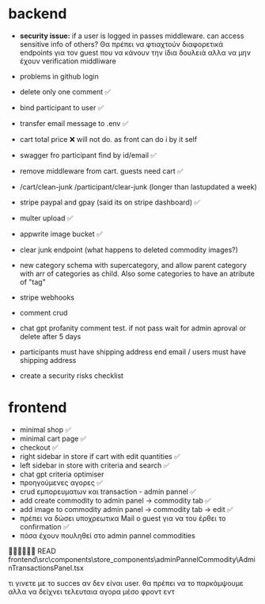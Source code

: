 # backend
- **security issue:** if a user is logged in passes middleware. can access sensitive info of others? Θα πρέπει να φτιαχτούν διαφορετικά endpoints για τον guest που να κάνουν την ίδια δουλειά αλλα να μην έχουν verification middliware
- problems in github login
- delete only one comment ✅
- bind participant to user ✅
- transfer email message to .env ✅
- cart total price ❌ will not do. as front can do i by it self
- swagger fro participant find by id/email ✅
- remove middleware from cart. guests need cart ✅
- /cart/clean-junk /participant/clear-junk (longer than lastupdated a week)
- stripe paypal and gpay (said its on stripe dashboard) ✅
- multer upload ✅
- appwrite image bucket ✅
- clear junk endpoint (what happens to deleted commodity images?)
- new category schema with supercategory, and allow parent category with arr of categories as child. Also some categories to have an atribute of "tag"
- stripe webhooks
- comment crud
- chat gpt profanity comment test. if not pass wait for admin aproval or delete after 5 days
- participants must have shipping address end email / users must have shipping address

- create a security risks checklist

# frontend
- minimal shop ✅
- minimal cart page ✅ 
- checkout ✅
- right sidebar in store if cart with edit quantities ✅
- left sidebar in store with criteria and search ✅
- chat gpt criteria optimiser
- προηγούμενες αγορες ✅
- crud εμπορευματων και transaction - admin pannel ✅
- add create commodity to admin panel → commodity tab ✅
- add image to commodity admin panel → commodity tab → edit ✅
- πρέπει να δώσει υποχρεωτικα Mail ο guest για να του έρθει το confirmation ✅
- πόσα έχουν πουληθεί στο admin pannel commodities

🛐🛐🛐🛐🛐🛐 READ frontend\src\components\store_components\adminPannelCommodity\AdminTransactionsPanel.tsx



τι γινετε με το succes αν δεν είναι user. θα πρέπει να το παρκάμψουμε αλλα να δείχνει τελευταια αγορα μέσο φροντ εντ